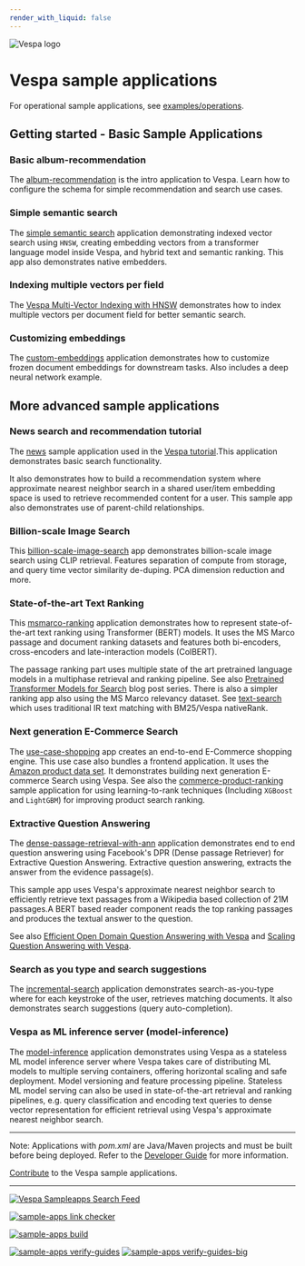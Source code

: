 ```yaml
---
render_with_liquid: false
---
```


<!-- Copyright Yahoo. Licensed under the terms of the Apache 2.0 license. See LICENSE in the project root. -->

![Vespa logo](https://vespa.ai/assets/vespa-logo-color.png)

# Vespa sample applications
For operational sample applications, see [examples/operations](examples/operations). 

## Getting started - Basic Sample Applications

### Basic album-recommendation
The [album-recommendation](album-recommendation/) is the intro application to Vespa.
Learn how to configure the schema for simple recommendation and search use cases.

### Simple semantic search
The [simple semantic search](simple-semantic-search/)
application demonstrating indexed vector search using `HNSW`, 
creating embedding vectors from a transformer language model inside Vespa, and hybrid
text and semantic ranking. This app also demonstrates native embedders. 

### Indexing multiple vectors per field
The [Vespa Multi-Vector Indexing with HNSW](multi-vector-indexing/) demonstrates how to 
index multiple vectors per document field for better semantic search. 

### Customizing embeddings 
The [custom-embeddings](custom-embeddings/) application demonstrates how to customize frozen document embeddings for downstream tasks. Also includes a deep neural network example. 

## More advanced sample applications

### News search and recommendation tutorial 
The [news](news/) sample application used in the [Vespa tutorial](https://docs.vespa.ai/en/tutorials/news-1-getting-started.html).This application demonstrates basic search functionality.

It also demonstrates how to build a recommendation system
where approximate nearest neighbor search in a shared user/item embedding space
is used to retrieve recommended content for a user.
This sample app also demonstrates use of parent-child relationships.

### Billion-scale Image Search
This [billion-scale-image-search](billion-scale-image-search/) app demonstrates 
billion-scale image search using CLIP retrieval. Features separation of compute from storage, and query time vector similarity de-duping. PCA dimension reduction and more.

### State-of-the-art Text Ranking
This [msmarco-ranking](msmarco-ranking/) application demonstrates 
how to represent state-of-the-art text ranking using Transformer (BERT) models.
It uses the MS Marco passage and document ranking datasets and features both
bi-encoders, cross-encoders and late-interaction models (ColBERT).

The passage ranking part uses multiple state of the art pretrained language models
in a multiphase retrieval and ranking pipeline.
See also [Pretrained Transformer Models for Search](https://blog.vespa.ai/pretrained-transformer-language-models-for-search-part-1/) blog post series.
There is also a simpler ranking app also using the MS Marco relevancy dataset.
See [text-search](text-search) which uses traditional IR text matching with BM25/Vespa nativeRank.

### Next generation E-Commerce Search

The [use-case-shopping](use-case-shopping/) app creates an end-to-end E-Commerce shopping engine.
This use case also bundles a frontend application.
It uses the [Amazon product data set](http://jmcauley.ucsd.edu/data/amazon/links.html).
It demonstrates building next generation E-commerce Search using Vespa. See
also the [commerce-product-ranking](commerce-product-ranking/) sample application for using
learning-to-rank techniques (Including `XGBoost` and `LightGBM`) for improving product search ranking.

### Extractive Question Answering
The [dense-passage-retrieval-with-ann](dense-passage-retrieval-with-ann/) application
demonstrates end to end question answering using Facebook's DPR (Dense passage Retriever) for Extractive Question Answering. Extractive question answering, extracts
the answer from the evidence passage(s).

This sample app uses Vespa's approximate nearest neighbor search to efficiently retrieve text passages
from a Wikipedia based collection of 21M passages.A BERT based reader component reads the top ranking passages and produces the textual answer to the question.

See also [Efficient Open Domain Question Answering with Vespa](https://blog.vespa.ai/efficient-open-domain-question-answering-on-vespa/)
and [Scaling Question Answering with Vespa](https://blog.vespa.ai/from-research-to-production-scaling-a-state-of-the-art-machine-learning-system/).

### Search as you type and search suggestions 
The [incremental-search](incremental-search/) application demonstrates search-as-you-type where for each keystroke of the user, retrieves matching documents. 
It also demonstrates search suggestions (query auto-completion).

### Vespa as ML inference server (model-inference)
The [model-inference](model-inference/) application demonstrates 
using Vespa as a stateless ML model inference server
where Vespa takes care of distributing ML models to multiple serving containers,
offering horizontal scaling and safe deployment.
Model versioning and feature processing pipeline.
Stateless ML model serving can also be used in state-of-the-art retrieval and ranking pipelines,
e.g. query classification and encoding text queries to dense vector representation
for efficient retrieval using Vespa's approximate nearest neighbor search.


<!--
[travis](travis)
[part-purchases-demo](part-purchases-demo): A sample Vespa application to assist with with learning how to group according to the [Grouping Guide](https://docs.vespa.ai/en/grouping.html).
[generic-request-processing](generic-request-processing)
http-api-using-*
-->

----

Note: Applications with _pom.xml_ are Java/Maven projects and must be built before being deployed.
Refer to the [Developer Guide](https://docs.vespa.ai/en/developer-guide.html) for more information.

[Contribute](https://github.com/vespa-engine/vespa/blob/master/CONTRIBUTING.md) to the Vespa sample applications.

----

[![Vespa Sampleapps Search Feed](https://github.com/vespa-engine/sample-apps/actions/workflows/feed.yml/badge.svg)](https://github.com/vespa-engine/sample-apps/actions/workflows/feed.yml)

[![sample-apps link checker](https://api.screwdriver.cd/v4/pipelines/7038/link-checker-sample-apps/badge)](https://cd.screwdriver.cd/pipelines/7038/)

[![sample-apps build](https://api.screwdriver.cd/v4/pipelines/7038/build-apps/badge)](https://cd.screwdriver.cd/pipelines/7038/)

[![sample-apps verify-guides](https://api.screwdriver.cd/v4/pipelines/7038/verify-guides/badge)](https://cd.screwdriver.cd/pipelines/7038/)
[![sample-apps verify-guides-big](https://api.screwdriver.cd/v4/pipelines/7038/verify-guides-big/badge)](https://cd.screwdriver.cd/pipelines/7038/)

